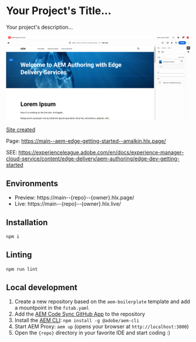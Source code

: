# Your Project's Title...
Your project's description...

![alt text](assets/homescreen.png)

[Site created](https://author-p46152-e633525.adobeaemcloud.com/ui#/@alastairmalkin/aem/universal-editor/canvas/author-p46152-e633525.adobeaemcloud.com/content/aem-edge-getting-started/index.html)

Page: https://main--aem-edge-getting-started--amalkin.hlx.page/

SEE: https://experienceleague.adobe.com/en/docs/experience-manager-cloud-service/content/edge-delivery/aem-authoring/edge-dev-getting-started

## Environments
- Preview: https://main--{repo}--{owner}.hlx.page/
- Live: https://main--{repo}--{owner}.hlx.live/

## Installation

```sh
npm i
```

## Linting

```sh
npm run lint
```

## Local development

1. Create a new repository based on the `aem-boilerplate` template and add a mountpoint in the `fstab.yaml`
1. Add the [AEM Code Sync GitHub App](https://github.com/apps/aem-code-sync) to the repository
1. Install the [AEM CLI](https://github.com/adobe/helix-cli): `npm install -g @adobe/aem-cli`
1. Start AEM Proxy: `aem up` (opens your browser at `http://localhost:3000`)
1. Open the `{repo}` directory in your favorite IDE and start coding :)
